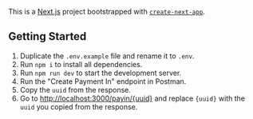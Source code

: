 This is a [Next.js](https://nextjs.org) project bootstrapped with [`create-next-app`](https://nextjs.org/docs/app/api-reference/cli/create-next-app).

## Getting Started

1. Duplicate the `.env.example` file and rename it to `.env`.
2. Run `npm i` to install all dependencies.
3. Run `npm run dev` to start the development server.
4. Run the "Create Payment In" endpoint in Postman.
5. Copy the `uuid` from the response.
6. Go to [http://localhost:3000/payin/{uuid}](http://localhost:3000/payin/{uuid}) and replace `{uuid}` with the `uuid` you copied from the response.

